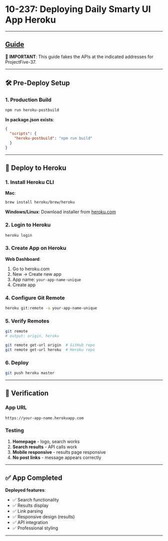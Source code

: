 # 10-237: Deploying Daily Smarty UI App Heroku

---
**[Guide](https://devcamp.com/pt-full-stack-development-javascript-python-react/guide/deploying-daily-smarty-ui-app-heroku)**
---

🎯 **IMPORTANT**: This guide fakes the APIs at the indicated addresses for ProjectFive-37.

---

## 🛠️ Pre-Deploy Setup

### 1. Production Build

```bash
npm run heroku-postbuild
```

**In package.json exists**:
```json
{
  "scripts": {
    "heroku-postbuild": "npm run build"
  }
}
```

---

## 🚀 Deploy to Heroku

### 1. Install Heroku CLI

**Mac**:
```bash
brew install heroku/brew/heroku
```

**Windows/Linux**: Download installer from [heroku.com](https://www.heroku.com)

### 2. Login to Heroku

```bash
heroku login
```

### 3. Create App on Heroku

**Web Dashboard**:
1. Go to heroku.com
2. New → Create new app
3. App name: `your-app-name-unique`
4. Create app

### 4. Configure Git Remote

```bash
heroku git:remote -a your-app-name-unique
```

### 5. Verify Remotes

```bash
git remote
# output: origin, heroku

git remote get-url origin  # GitHub repo
git remote get-url heroku  # Heroku repo
```

### 6. Deploy

```bash
git push heroku master
```

---

## 🔧 Verification

### App URL
```
https://your-app-name.herokuapp.com
```

### Testing
1. **Homepage** - logo, search works
2. **Search results** - API calls work
3. **Mobile responsive** - results page responsive
4. **No post links** - message appears correctly

---

## ✅ App Completed

**Deployed features**:
- ✅ Search functionality
- ✅ Results display
- ✅ Link parsing
- ✅ Responsive design (results)
- ✅ API integration
- ✅ Professional styling

---
